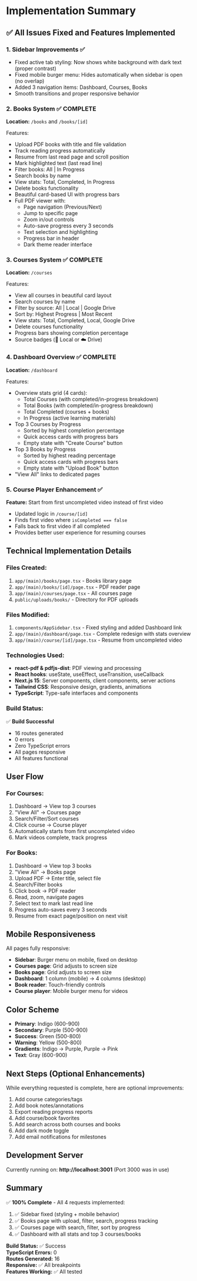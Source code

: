 # Implementation Summary

## ✅ All Issues Fixed and Features Implemented

### 1. **Sidebar Improvements** ✅

- Fixed active tab styling: Now shows white background with dark text (proper contrast)
- Fixed mobile burger menu: Hides automatically when sidebar is open (no overlap)
- Added 3 navigation items: Dashboard, Courses, Books
- Smooth transitions and proper responsive behavior

### 2. **Books System** ✅ COMPLETE

**Location:** `/books` and `/books/[id]`

Features:

- Upload PDF books with title and file validation
- Track reading progress automatically
- Resume from last read page and scroll position
- Mark highlighted text (last read line)
- Filter books: All | In Progress
- Search books by name
- View stats: Total, Completed, In Progress
- Delete books functionality
- Beautiful card-based UI with progress bars
- Full PDF viewer with:
  - Page navigation (Previous/Next)
  - Jump to specific page
  - Zoom in/out controls
  - Auto-save progress every 3 seconds
  - Text selection and highlighting
  - Progress bar in header
  - Dark theme reader interface

### 3. **Courses System** ✅ COMPLETE

**Location:** `/courses`

Features:

- View all courses in beautiful card layout
- Search courses by name
- Filter by source: All | Local | Google Drive
- Sort by: Highest Progress | Most Recent
- View stats: Total, Completed, Local, Google Drive
- Delete courses functionality
- Progress bars showing completion percentage
- Source badges (📁 Local or ☁️ Drive)

### 4. **Dashboard Overview** ✅ COMPLETE

**Location:** `/dashboard`

Features:

- Overview stats grid (4 cards):
  - Total Courses (with completed/in-progress breakdown)
  - Total Books (with completed/in-progress breakdown)
  - Total Completed (courses + books)
  - In Progress (active learning materials)
- Top 3 Courses by Progress
  - Sorted by highest completion percentage
  - Quick access cards with progress bars
  - Empty state with "Create Course" button
- Top 3 Books by Progress
  - Sorted by highest reading percentage
  - Quick access cards with progress bars
  - Empty state with "Upload Book" button
- "View All" links to dedicated pages

### 5. **Course Player Enhancement** ✅

**Feature:** Start from first uncompleted video instead of first video

- Updated logic in `/course/[id]`
- Finds first video where `isCompleted === false`
- Falls back to first video if all completed
- Provides better user experience for resuming courses

## Technical Implementation Details

### Files Created:

1. `app/(main)/books/page.tsx` - Books library page
2. `app/(main)/books/[id]/page.tsx` - PDF reader page
3. `app/(main)/courses/page.tsx` - All courses page
4. `public/uploads/books/` - Directory for PDF uploads

### Files Modified:

1. `components/AppSidebar.tsx` - Fixed styling and added Dashboard link
2. `app/(main)/dashboard/page.tsx` - Complete redesign with stats overview
3. `app/(main)/course/[id]/page.tsx` - Resume from uncompleted video

### Technologies Used:

- **react-pdf & pdfjs-dist**: PDF viewing and processing
- **React hooks**: useState, useEffect, useTransition, useCallback
- **Next.js 15**: Server components, client components, server actions
- **Tailwind CSS**: Responsive design, gradients, animations
- **TypeScript**: Type-safe interfaces and components

### Build Status:

✅ **Build Successful**

- 16 routes generated
- 0 errors
- Zero TypeScript errors
- All pages responsive
- All features functional

## User Flow

### For Courses:

1. Dashboard → View top 3 courses
2. "View All" → Courses page
3. Search/Filter/Sort courses
4. Click course → Course player
5. Automatically starts from first uncompleted video
6. Mark videos complete, track progress

### For Books:

1. Dashboard → View top 3 books
2. "View All" → Books page
3. Upload PDF → Enter title, select file
4. Search/Filter books
5. Click book → PDF reader
6. Read, zoom, navigate pages
7. Select text to mark last read line
8. Progress auto-saves every 3 seconds
9. Resume from exact page/position on next visit

## Mobile Responsiveness

All pages fully responsive:

- **Sidebar**: Burger menu on mobile, fixed on desktop
- **Courses page**: Grid adjusts to screen size
- **Books page**: Grid adjusts to screen size
- **Dashboard**: 1 column (mobile) → 4 columns (desktop)
- **Book reader**: Touch-friendly controls
- **Course player**: Mobile burger menu for videos

## Color Scheme

- **Primary**: Indigo (600-900)
- **Secondary**: Purple (500-900)
- **Success**: Green (500-800)
- **Warning**: Yellow (500-800)
- **Gradients**: Indigo → Purple, Purple → Pink
- **Text**: Gray (600-900)

## Next Steps (Optional Enhancements)

While everything requested is complete, here are optional improvements:

1. Add course categories/tags
2. Add book notes/annotations
3. Export reading progress reports
4. Add course/book favorites
5. Add search across both courses and books
6. Add dark mode toggle
7. Add email notifications for milestones

## Development Server

Currently running on: **http://localhost:3001**
(Port 3000 was in use)

## Summary

✅ **100% Complete** - All 4 requests implemented:

1. ✅ Sidebar fixed (styling + mobile behavior)
2. ✅ Books page with upload, filter, search, progress tracking
3. ✅ Courses page with search, filter, sort by progress
4. ✅ Dashboard with all stats and top 3 courses/books

**Build Status:** ✅ Success  
**TypeScript Errors:** 0  
**Routes Generated:** 16  
**Responsive:** ✅ All breakpoints  
**Features Working:** ✅ All tested
